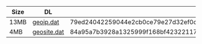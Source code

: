 |    Size   |     DL  | sha512sum |
|  ---  |  ---  |  ---  |
| 13MB | [geoip.dat](https://cdn.jsdelivr.net/gh/googleians/Rules@main/geoip.dat) | 79ed24042259044e2cb0ce79e27d32ef0c0f0c3492101432a0c4ca13e7a110954e7e23902e7e26b9e985973b5fd673baeb18f795ee7dc9c97cf17324302c2ce3 |
| 4MB | [geosite.dat](https://cdn.jsdelivr.net/gh/googleians/Rules@main/geosite.dat) | 84a95a7b3928a1325999f168bf42322117cb9165bc6cf2882ff696f53a379660aade93fddc758b918c168dd5e599799aee91ace429bd5ad6667e4bafef25d880 |

